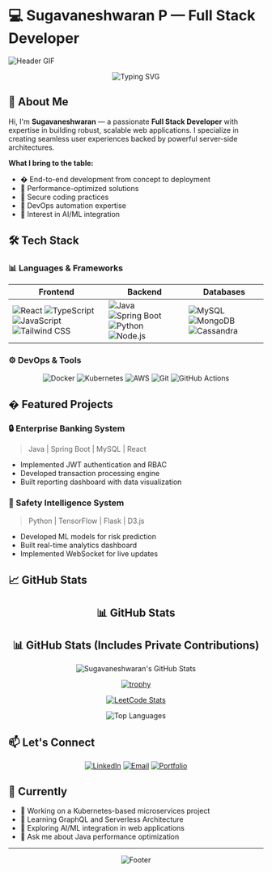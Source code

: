 # 💻 Sugavaneshwaran P — Full Stack Developer

![Header GIF](https://media.giphy.com/media/qgQUggAC3Pfv687qPC/giphy.gif)

<div align="center">
  <img src="https://readme-typing-svg.demolab.com?font=Fira+Code&pause=1000&color=22D3EE&center=true&vCenter=true&width=435&lines=Full+Stack+Developer;Java%2FSpring+Boot+Expert;React+Enthusiast;DevOps+Practitioner;Problem+Solver" alt="Typing SVG" />
</div>

## 👋 About Me

Hi, I'm **Sugavaneshwaran** — a passionate **Full Stack Developer** with expertise in building robust, scalable web applications. I specialize in creating seamless user experiences backed by powerful server-side architectures.

**What I bring to the table:**
- � End-to-end development from concept to deployment
- 🎯 Performance-optimized solutions
- 🔐 Secure coding practices
- 🚀 DevOps automation expertise
- 🤖 Interest in AI/ML integration

## 🛠️ Tech Stack

### 📊 Languages & Frameworks
<div align="center">
  
| Frontend            | Backend             | Databases          |
|---------------------|---------------------|--------------------|
| ![React](https://img.shields.io/badge/React-20232A?style=for-the-badge&logo=react) ![TypeScript](https://img.shields.io/badge/TypeScript-007ACC?style=for-the-badge&logo=typescript) ![JavaScript](https://img.shields.io/badge/JavaScript-F7DF1E?style=for-the-badge&logo=javascript&logoColor=black) ![Tailwind CSS](https://img.shields.io/badge/Tailwind_CSS-38B2AC?style=for-the-badge&logo=tailwind-css) | ![Java](https://img.shields.io/badge/Java-ED8B00?style=for-the-badge&logo=openjdk) ![Spring Boot](https://img.shields.io/badge/Spring_Boot-6DB33F?style=for-the-badge&logo=spring) ![Python](https://img.shields.io/badge/Python-3776AB?style=for-the-badge&logo=python) ![Node.js](https://img.shields.io/badge/Node.js-339933?style=for-the-badge&logo=nodedotjs) | ![MySQL](https://img.shields.io/badge/MySQL-005C84?style=for-the-badge&logo=mysql) ![MongoDB](https://img.shields.io/badge/MongoDB-4EA94B?style=for-the-badge&logo=mongodb) ![Cassandra](https://img.shields.io/badge/Cassandra-1287B1?style=for-the-badge&logo=apache-cassandra) |

</div>

### ⚙️ DevOps & Tools
<div align="center">
  
![Docker](https://img.shields.io/badge/Docker-2496ED?style=for-the-badge&logo=docker&logoColor=white)
![Kubernetes](https://img.shields.io/badge/kubernetes-326CE5?style=for-the-badge&logo=kubernetes&logoColor=white)
![AWS](https://img.shields.io/badge/AWS-FF9900?style=for-the-badge&logo=amazon-aws&logoColor=white)
![Git](https://img.shields.io/badge/Git-F05032?style=for-the-badge&logo=git&logoColor=white)
![GitHub Actions](https://img.shields.io/badge/GitHub_Actions-2088FF?style=for-the-badge&logo=github-actions&logoColor=white)


</div>





## � Featured Projects

### 🔒 Enterprise Banking System
> Java | Spring Boot | MySQL | React
- Implemented JWT authentication and RBAC
- Developed transaction processing engine
- Built reporting dashboard with data visualization
  

### 🧠 Safety Intelligence System
> Python | TensorFlow | Flask | D3.js
- Developed ML models for risk prediction
- Built real-time analytics dashboard
- Implemented WebSocket for live updates

## 📈 GitHub Stats

<div align="center">
  
## 📊 GitHub Stats

## 📊 GitHub Stats (Includes Private Contributions)

![Sugavaneshwaran's GitHub Stats](https://github-readme-stats.vercel.app/api?username=SugavaneshwaranP&show_icons=true&theme=radical&include_all_commits=true&count_private=true)

[![trophy](https://github-profile-trophy.vercel.app/?username=SugavaneshwaranP&theme=radical)](https://github.com/ryo-ma/github-profile-trophy)


[![LeetCode Stats](https://leetcard.jacoblin.cool/Sugavaneshwaran_p?theme=unicorn)](https://leetcode.com/u/Sugavaneshwaran_p/)

![Top Languages](https://github-readme-stats.vercel.app/api/top-langs/?username=SugavaneshwaranP&layout=compact&theme=radical)

</div>

## 📫 Let's Connect

<div align="center">
  
[![LinkedIn](https://img.shields.io/badge/LinkedIn-0A66C2?style=for-the-badge&logo=linkedin&logoColor=white)](https://www.linkedin.com/in/sugavaneshwaranp18/)
[![Email](https://img.shields.io/badge/Gmail-D14836?style=for-the-badge&logo=gmail&logoColor=white)](mailto:sugavanesh08@gmail.com)
[![Portfolio](https://img.shields.io/badge/Portfolio-000000?style=for-the-badge&logo=About.me&logoColor=white)](https://sugavaneshwaranp.me)
</div>

## 🎯 Currently

- 🔭 Working on a Kubernetes-based microservices project
- 🌱 Learning GraphQL and Serverless Architecture
- 🤔 Exploring AI/ML integration in web applications
- 💬 Ask me about Java performance optimization

---

<div align="center">
  
![Footer](https://capsule-render.vercel.app/api?type=waving&color=gradient&height=100&section=footer)

</div>
